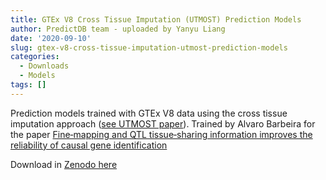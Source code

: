 ```yaml
---
title: GTEx V8 Cross Tissue Imputation (UTMOST) Prediction Models
author: PredictDB team - uploaded by Yanyu Liang
date: '2020-09-10'
slug: gtex-v8-cross-tissue-imputation-utmost-prediction-models
categories:
  - Downloads
  - Models
tags: []
---
```


Prediction models trained with GTEx V8 data using the cross tissue imputation approach ([see UTMOST paper](https://www.ncbi.nlm.nih.gov/pmc/articles/PMC6788740/)). Trained by Alvaro Barbeira for the paper [Fine‐mapping and QTL tissue‐sharing information improves the reliability of causal gene identification](https://www.ncbi.nlm.nih.gov/pmc/articles/PMC7693040/)

Download in [Zenodo here](https://doi.org/10.5281/zenodo.5709385)
